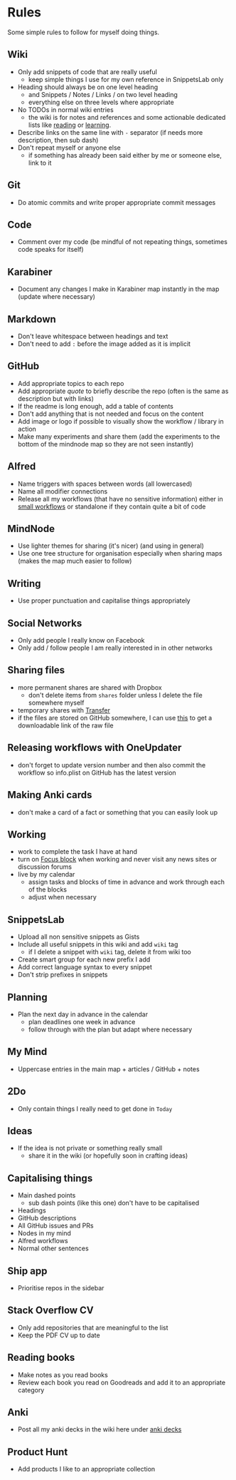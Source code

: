 # Rules
Some simple rules to follow for myself doing things.

## Wiki
 - Only add snippets of code that are really useful
	- keep simple things I use for my own reference in SnippetsLab only
- Heading should always be on one level heading
	- and Snippets / Notes / Links / on two level heading
	- everything else on three levels where appropriate
- No TODOs in normal wiki entries
	- the wiki is for notes and references and some actionable dedicated lists like [reading](../working-on/Reading.md) or [learning](../working-on/Learning.md).
- Describe links on the same line with `-` separator (if needs more description, then sub dash)
- Don't repeat myself or anyone else
	- if something has already been said either by me or someone else, link to it

## Git
- Do atomic commits and write proper appropriate commit messages

## Code
- Comment over my code (be mindful of not repeating things, sometimes code speaks for itself)

## Karabiner
- Document any changes I make in Karabiner map instantly in the map (update where necessary)

## Markdown
- Don't leave whitespace between headings and text
- Don't need to add `:` before the image added as it is implicit

## GitHub
- Add appropriate topics to each repo
- Add appropriate _quote_ to briefly describe the repo (often is the same as description but with links)
- If the readme is long enough, add a table of contents
- Don't add anything that is not needed and focus on the content
- Add image or logo if possible to visually show the workflow / library in action
- Make many experiments and share them (add the experiments to the bottom of the mindnode map so they are not seen instantly)

## Alfred
- Name triggers with spaces between words (all lowercased)
- Name all modifier connections
- Release all my workflows (that have no sensitive information) either in [small workflows](https://github.com/nikitavoloboev/small-workflows) or standalone if they contain quite a bit of code

## MindNode
- Use lighter themes for sharing (it's nicer) (and using in general)
- Use one tree structure for organisation especially when sharing maps (makes the map much easier to follow)

## Writing
- Use proper punctuation and capitalise things appropriately

## Social Networks
- Only add people I really know on Facebook 
- Only add / follow people I am really interested in in other networks

## Sharing files
- more permanent shares are shared with Dropbox
	-  don't delete items from `shares` folder unless I delete the file somewhere myself
- temporary shares with [Transfer](https://transfer.sh)
 - if the files are stored on GitHub somewhere, I can use [this](http://rawgit.com/) to get a downloadable link of the raw file

## Releasing workflows with OneUpdater
- don't forget to update version number and then also commit the workflow so info.plist on GitHub has the latest version

## Making Anki cards
- don't make a card of a fact or something that you can easily look up

## Working
- work to complete the task I have at hand
- turn on [Focus block](https://heyfocus.com) when working and never visit any news sites or discussion forums
- live by my calendar 
	- assign tasks and blocks of time in advance and work through each of the blocks
	- adjust when necessary

## SnippetsLab
- Upload all non sensitive snippets as Gists
- Include all useful snippets in this wiki and add `wiki` tag
	- if I delete a snippet with `wiki` tag, delete it from wiki too
- Create smart group for each new prefix I add
- Add correct language syntax to every snippet
- Don't strip prefixes in snippets

## Planning
- Plan the next day in advance in the calendar
	- plan deadlines one week in advance
	- follow through with the plan but adapt where necessary

## My Mind
- Uppercase entries in the main map + articles / GitHub + notes

## 2Do
- Only contain things I really need to get done in `Today`

## Ideas
- If the idea is not private or something really small
	- share it in the wiki (or hopefully soon in crafting ideas)

## Capitalising things
- Main dashed points
	- sub dash points (like this one) don't have to be capitalised
- Headings
- GitHub descriptions
- All GitHub issues and PRs
- Nodes in my mind
- Alfred workflows 
- Normal other sentences

## Ship app
- Prioritise repos in the sidebar

## Stack Overflow CV
- Only add repositories that are meaningful to the list
- Keep the PDF CV up to date

## Reading books
- Make notes as you read books
- Review each book you read on Goodreads and add it to an appropriate category 

## Anki
 - Post all my anki decks in the wiki here under [anki decks](../anki/anki-decks.md)

## Product Hunt
- Add products I like to an appropriate collection

